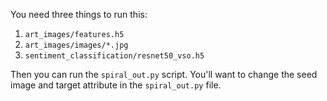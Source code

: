 You need three things to run this:
1. `art_images/features.h5`
2. `art_images/images/*.jpg`
3. `sentiment_classification/resnet50_vso.h5`

Then you can run the `spiral_out.py` script. You'll want to change the seed
image and target attribute in the `spiral_out.py` file.
